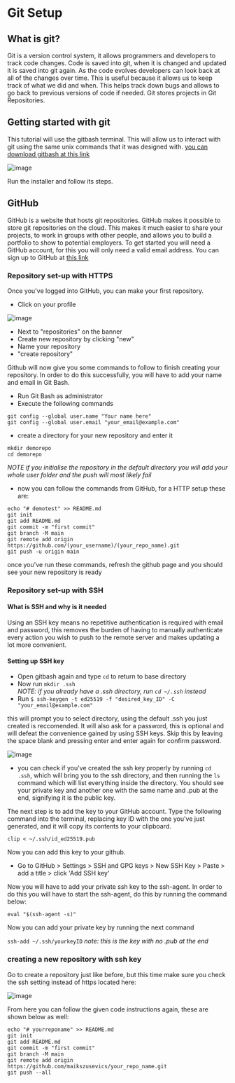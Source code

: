 # Git Setup
## What is git?
Git is a version control system, it allows programmers and developers to track code changes. 
Code is saved into git, when it is changed and updated it is saved into git again. As the code evolves developers can look back at all of the changes over time. 
This is useful because it allows us to keep track of what we did and when. This helps track down bugs and allows to go back to previous versions of code if needed. 
Git stores projects in Git Repositories.
## Getting started with git
This tutorial will use the gitbash terminal. This will allow us to interact with git using the
same unix commands that it was designed with. 
[you can download gitbash at this link](https://git-scm.com/downloads)

![image](https://user-images.githubusercontent.com/110176257/181838897-396365da-40e9-44f9-9b3a-7ca41dc37dab.png)


Run the installer and follow its steps.
## GitHub

GitHub is a website that hosts git repositories. GitHub makes it possible to store git repositories on the cloud.
This makes it much easier to share your projects, to work in groups with other people, and allows you to build a portfolio to show to potential employers.
To get started you will need a GitHub account, for this you will only need a valid email address.
You can sign up to GitHub at [this link](https://github.com/signup)

### Repository set-up with HTTPS
Once you've logged into GitHub, you can make your first repository.
- Click on your profile

![image](https://user-images.githubusercontent.com/110176257/181841475-7419e5d0-6e07-48f7-a043-57deca849464.png)

- Next to "repositories" on the banner
- Create new repository by clicking "new"
- Name your repository 
- "create repository"

Github will now give you some commands to follow to finish creating your repository.
In order to do this successfully, you will have to add your name and email in Git Bash.

- Run Git Bash as administrator
- Execute the following commands
```
git config --global user.name "Your name here"
git config --global user.email "your_email@example.com"
```
- create a directory for your new repository and enter it
```
mkdir demorepo
cd demorepo
``` 

*NOTE if you initialise the repository in the default directory you will add your whole user folder and the push will most likely fail*
- now you can follow the commands from GitHub, for a HTTP setup these are:
```
echo "# demotest" >> README.md
git init
git add README.md
git commit -m "first commit"
git branch -M main
git remote add origin https://github.com/(your_username)/(your_repo_name).git
git push -u origin main
```
once you've run these commands, refresh the github page and you should see your new repository is ready

### Repository set-up with SSH
#### What is SSH and why is it needed
Using an SSH key means no repetitive authentication is required with email and password, this removes the burden of having to manually authenticate every action you wish to push to the remote server and makes updating a lot more convenient.

#### Setting up SSH key 

- Open gitbash again and type `` cd `` to return to base directory
- Now run ``mkdir .ssh``   
    *NOTE: if you already have a .ssh directory, run ``cd ~/.ssh`` instead*
- Run ``$ ssh-keygen -t ed25519 -f "desired_key_ID" -C "your_email@example.com"``

this will prompt you to select directory, using the default .ssh you just created is reccomended.
It will also ask for a password, this is optional and will defeat the convenience gained by using SSH keys. Skip this by leaving the space blank and pressing enter and enter again for confirm password.

![image](https://user-images.githubusercontent.com/110176257/181852378-da853723-81ea-4324-9302-cd4f07a535c5.png)

- you can check if you've created the ssh key properly by running ``cd .ssh``, which will bring you to the ssh directory, and then running the ``ls`` command which will list everything inside the directory. You should see your private key and another one with the same name and .pub at the end, signifying it is the public key.

The next step is to add the key to your GitHub account. Type the following command into the terminal, replacing key ID with the one you've just generated, and it will copy its contents to your clipboard.

``` clip < ~/.ssh/id_ed25519.pub ```

Now you can add this key to your github.

- Go to GitHub > Settings > SSH and GPG keys > New SSH Key > Paste > add a title > click 'Add SSH key'

Now you will have to add your private ssh key to the ssh-agent.
In order to do this you will have to start the ssh-agent, do this by running the command below:

``` eval "$(ssh-agent -s)" ```

Now you can add your private key by running the next command 

```ssh-add ~/.ssh/yourkeyID```
*note: this is the key with no .pub at the end*

### creating a new repository with ssh key

Go to create a repository just like before, but this time make sure you check the ssh setting instead of https located here:

![image](https://user-images.githubusercontent.com/110176257/181857672-77fe5faf-d526-4ad6-89f9-b71f5d16ab64.png)

From here you can follow the given code instructions again, these are shown below as well:

```
echo "# yourreponame" >> README.md
git init
git add README.md
git commit -m "first commit"
git branch -M main
git remote add origin https://github.com/maikszusevics/your_repo_name.git
git push --all
```


